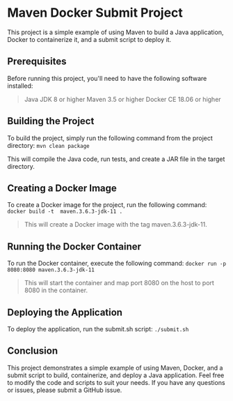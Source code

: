 # Maven Docker Submit Project
This project is a simple example of using Maven to build a Java application, Docker to containerize it, and a submit script to deploy it.

## Prerequisites
Before running this project, you'll need to have the following software installed:
> Java JDK 8 or higher
> Maven 3.5 or higher
> Docker CE 18.06 or higher

## Building the Project
To build the project, simply run the following command from the project directory:
`mvn clean package`

This will compile the Java code, run tests, and create a JAR file in the target directory.

## Creating a Docker Image
To create a Docker image for the project, run the following command:
`docker build -t  maven.3.6.3-jdk-11 .`

> This will create a Docker image with the tag maven.3.6.3-jdk-11.

## Running the Docker Container
To run the Docker container, execute the following command:
`docker run -p 8080:8080 maven.3.6.3-jdk-11`

> This will start the container and map port 8080 on the host to port 8080 in the container.


## Deploying the Application
To deploy the application, run the submit.sh script:
`./submit.sh`

## Conclusion
This project demonstrates a simple example of using Maven, Docker, and a submit script to build, containerize, and deploy a Java application. Feel free to modify the code and scripts to suit your needs. If you have any questions or issues, please submit a GitHub issue.






